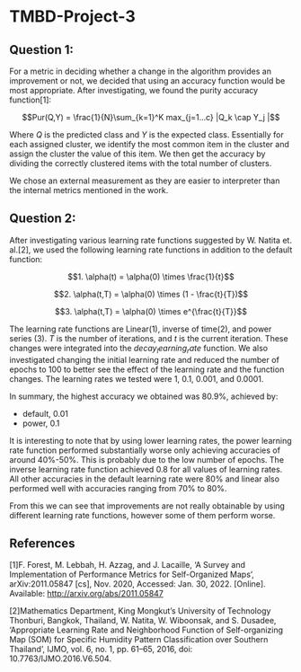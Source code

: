 # TMBD-Project-3

## Question 1:

For a metric in deciding whether a change in the algorithm provides an improvement or not, we decided that using an 
accuracy function would be most appropriate. After investigating, we found the purity accuracy function[1]:

$$Pur(Q,Y) = \frac{1}{N}\sum_{k=1}^K max_{j=1...c} |Q_k \cap Y_j |$$

Where $Q$ is the predicted class and $Y$ is the expected class. Essentially for each assigned cluster, we identify the most
common item in the cluster and assign the cluster the value of this item. We then get the accuracy by 
dividing the correctly clustered items with the total number of clusters. 

We chose an external measurement as they are easier to interpreter than the internal metrics mentioned in the work.

## Question 2:

After investigating various learning rate functions suggested by W. Natita et. al.[2], we used the following learning 
rate functions in addition to the default function:

$$1. \alpha(t) = \alpha(0) \times \frac{1}{t}$$

$$2. \alpha(t,T) = \alpha(0) \times (1 - \frac{t}{T})$$

$$3. \alpha(t,T) = \alpha(0) \times e^{\frac{t}{T}}$$

The learning rate functions are Linear(1), inverse of time(2), and power series (3). $T$ is the number of iterations, 
and $t$ is the current iteration. These changes were integrated into the $decay_learning_rate$ function. We also 
investigated changing the initial learning rate and reduced the number of epochs to 100 to better see the effect of the 
learning rate and the function changes. The learning rates we tested were 1, 0.1, 0.001, and 0.0001.

In summary, the highest accuracy we obtained was 80.9\%, achieved by:
- default, 0.01
- power, 0.1

It is interesting to note that by using lower learning rates, the power learning rate function performed substantially
worse only achieving accuracies of around 40\%-50\%. This is probably due to the low number of epochs. The inverse 
learning rate function achieved 0.8 for all values of learning rates. All other accuracies in the default learning rate 
were 80\% and linear also performed well with accuracies ranging from 70\% to 80\%.

From this we can see that improvements are not really obtainable by using different learning rate functions, however 
some of them perform worse. 





## References

[1]F. Forest, M. Lebbah, H. Azzag, and J. Lacaille, ‘A Survey and Implementation of Performance Metrics for Self-Organized Maps’, arXiv:2011.05847 [cs], Nov. 2020, Accessed: Jan. 30, 2022. [Online]. Available: http://arxiv.org/abs/2011.05847

[2]Mathematics Department, King Mongkut’s University of Technology Thonburi, Bangkok, Thailand, W. Natita, W. Wiboonsak, and S. Dusadee, ‘Appropriate Learning Rate and Neighborhood Function of Self-organizing Map (SOM) for Specific Humidity Pattern Classification over Southern Thailand’, IJMO, vol. 6, no. 1, pp. 61–65, 2016, doi: 10.7763/IJMO.2016.V6.504.



